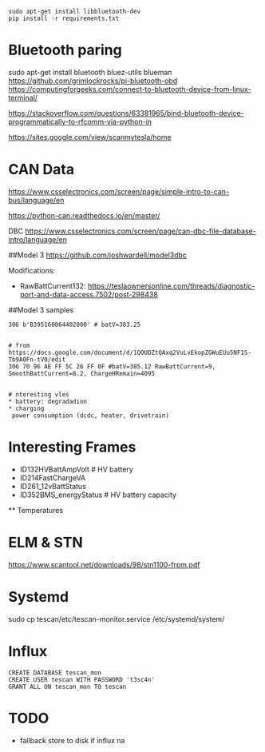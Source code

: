 
```
sudo apt-get install libbluetooth-dev
pip install -r requirements.txt
```


# Bluetooth paring
sudo apt-get install bluetooth bluez-utils blueman
https://github.com/grimlockrocks/pi-bluetooth-obd
https://computingforgeeks.com/connect-to-bluetooth-device-from-linux-terminal/


https://stackoverflow.com/questions/63381965/bind-bluetooth-device-programmatically-to-rfcomm-via-python-in

https://sites.google.com/view/scanmytesla/home


# CAN Data

https://www.csselectronics.com/screen/page/simple-intro-to-can-bus/language/en

https://python-can.readthedocs.io/en/master/

DBC
https://www.csselectronics.com/screen/page/can-dbc-file-database-intro/language/en

##Model 3
https://github.com/joshwardell/model3dbc

Modifications:
* RawBattCurrent132: https://teslaownersonline.com/threads/diagnostic-port-and-data-access.7502/post-298438


##Model 3 samples
```
306 b'B395160064402000' # batV=383.25


# from https://docs.google.com/document/d/1QOUDZtQAxq2VuLvEkopZGWuEUu5NF1S-Tb9A0Fn-tV0/edit
306 70 96 AE FF 5C 26 FF 0F #batV=385.12 RawBattCurrent=9, SmoothBattCurrent=8.2, ChargeHRemain=4095


# nteresting vles
* battery: degradadion
* charging
 power consumption (dcdc, heater, drivetrain)
```


# Interesting Frames
* ID132HVBattAmpVolt # HV battery
* ID214FastChargeVA
* ID261_12vBattStatus
* ID352BMS_energyStatus # HV battery capacity

** Temperatures



# ELM & STN
https://www.scantool.net/downloads/98/stn1100-frpm.pdf


# Systemd
sudo cp tescan/etc/tescan-monitor.service /etc/systemd/system/


# Influx

```
CREATE DATABASE tescan_mon
CREATE USER tescan WITH PASSWORD 't3sc4n'
GRANT ALL ON tescan_mon TO tescan
```


# TODO
* fallback store to disk if influx na